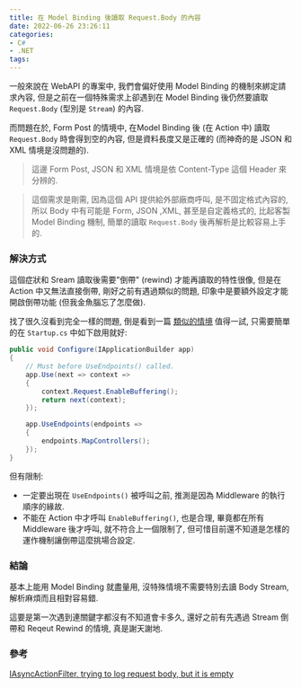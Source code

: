 ```yaml
---
title: 在 Model Binding 後讀取 Request.Body 的內容
date: 2022-06-26 23:26:11
categories:
- C#
- .NET
tags:
---
```


一般來說在 WebAPI 的專案中, 我們會偏好使用 Model Binding 的機制來綁定請求內容, 但是之前在一個特殊需求上卻遇到在 Model Binding 後仍然要讀取 `Request.Body` (型別是 `Stream`) 的內容.  

而問題在於, Form Post 的情境中, 在Model Binding 後 (在 Action 中) 讀取`Request.Body` 時會得到空的內容, 但是資料長度又是正確的 (而神奇的是 JSON 和 XML 情境是沒問題的).  

> 這邊 Form Post, JSON 和 XML 情境是依 Content-Type 這個 Header 來分辨的.  

<!--more-->
  
> 這個需求是剛需, 因為這個 API 提供給外部廠商呼叫, 是不固定格式內容的, 所以 Body 中有可能是 Form, JSON ,XML, 甚至是自定義格式的, 比起客製 Model Binding 機制, 簡單的讀取 `Request.Body` 後再解析是比較容易上手的.  

### 解決方式
這個症狀和 Sream 讀取後需要"倒帶" (rewind) 才能再讀取的特性很像, 但是在 Action 中又無法直接倒帶, 剛好之前有遇過類似的問題, 印象中是要額外設定才能開啟倒帶功能 (但我金魚腦忘了怎麼做).  

找了很久沒看到完全一樣的問題, 倒是看到一篇 [類似的情境](https://stackoverflow.com/q/66817215) 值得一試, 只需要簡單的在 `Startup.cs` 中如下啟用就好: 

``` csharp
public void Configure(IApplicationBuilder app)
{
    // Must before UseEndpoints() called.
    app.Use(next => context =>
    {
        context.Request.EnableBuffering();
        return next(context);
    });

    app.UseEndpoints(endpoints =>
    {
        endpoints.MapControllers();
    });
}
```

但有限制: 
+ 一定要出現在 `UseEndpoints()` 被呼叫之前, 推測是因為 Middleware 的執行順序的緣故.  
+ 不能在 Action 中才呼叫 `EnableBuffering()`, 也是合理, 畢竟都在所有 Middleware 後才呼叫, 就不符合上一個限制了, 但可惜目前還不知道是怎樣的運作機制讓倒帶這麼挑場合設定.  

### 結論
基本上能用 Model Binding 就盡量用, 沒特殊情境不需要特別去讀 Body Stream, 解析麻煩而且相對容易錯.  

這要是第一次遇到連關鍵字都沒有不知道會卡多久, 還好之前有先遇過 Stream 倒帶和 Reqeut Rewind 的情境, 真是謝天謝地.  

### 參考
[IAsyncActionFilter, trying to log request body, but it is empty](https://stackoverflow.com/q/66817215)